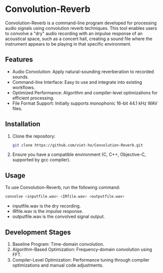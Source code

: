 # Convolution-Reverb

Convolution-Reverb is a command-line program developed for processing audio signals using convolution reverb techniques. This tool enables users to convolve a "dry" audio recording with an impulse response of an acoustical space, such as a concert hall, creating a sound file where the instrument appears to be playing in that specific environment.

## Features

- Audio Convolution: Apply natural-sounding reverberation to recorded sounds.
- Command-line Interface: Easy to use and integrate into existing workflows.
- Optimized Performance: Algorithm and compiler-level optimizations for efficient processing.
- File Format Support: Initially supports monophonic 16-bit 44.1 kHz WAV files.

## Installation

1. Clone the repository:
   ```bash
   git clone https://github.com/viet-ho/Convolution-Reverb.git
   ```
2. Ensure you have a compatible environment (C, C++, Objective-C, supported by gcc compiler).

## Usage

To use Convolution-Reverb, run the following command:
```bash
convolve <inputfile.wav> <IRfile.wav> <outputfile.wav>
```
- inputfile.wav is the dry recording.
- IRfile.wav is the impulse response.
- outputfile.wav is the convolved signal output.

## Development Stages

1. Baseline Program: Time-domain convolution.
2. Algorithm-Based Optimization: Frequency-domain convolution using FFT.
3. Compiler-Level Optimization: Performance tuning through compiler optimizations and manual code adjustments.
